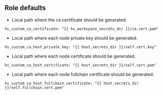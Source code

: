 
```{include} ../../../roles/custom_ca/README.md
```

## Role defaults

* Local path where the ca certificate should be generated.

```
hs_custom_ca_certificate: "{{ hs_workspace_secrets_dir }}/ca.cert.pem"
```

* Local path where each node private key should be generated.

```
hs_custom_ca_host_private_key: "{{ host_secrets_dir }}/self.cert.key"
```

* Local path where each node certificate should be generated.

```
hs_custom_ca_host_certificate: "{{ host_secrets_dir }}/self.cert.pem"
```

* Local path where each node fullchain certificate should be generated.

```
hs_custom_ca_host_fullchain_certificate: "{{ host_secrets_dir }}/self.fullchain.cert.pem"
